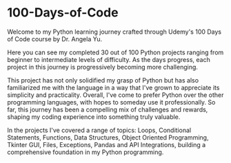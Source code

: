 # 100-Days-of-Code
Welcome to my Python learning journey crafted through Udemy's 100 Days of Code course by Dr. Angela Yu.

Here you can see my completed 30 out of 100 Python projects ranging from beginner to intermediate levels of difficulty. As the days progress, each project in this journey is progressively becoming more challenging.

This project has not only solidified my grasp of Python but has also familiarized me with the language in a way that I've grown to appreciate its simplicity and practicality. Overall, I've come to prefer Python over the other programming languages, with hopes to someday use it professionally.
So far, this journey has been a compelling mix of challenges and rewards, shaping my coding experience into something truly valuable.

In the projects I've covered a range of topics: Loops, Conditional Statements, Functions, Data Structures, Object Oriented Programming, Tkinter GUI, Files, Exceptions, Pandas and API Integrations, building a comprehensive foundation in my Python programming.

